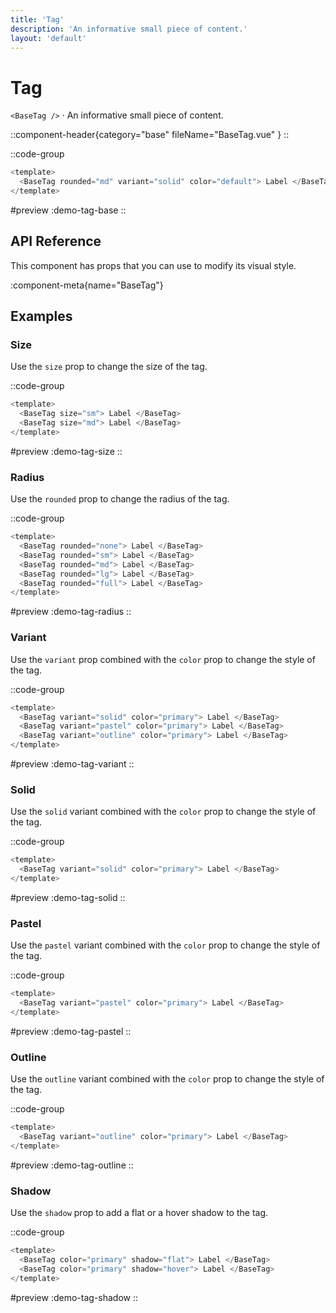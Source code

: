 ```yaml
---
title: 'Tag'
description: 'An informative small piece of content.'
layout: 'default'
---
```


# Tag

`<BaseTag />` · An informative small piece of content.

::component-header{category="base" fileName="BaseTag.vue" }
::

::code-group

```js [DemoTagBase.vue]
<template>
  <BaseTag rounded="md" variant="solid" color="default"> Label </BaseTag>
</template>
```

#preview
:demo-tag-base
::


## API Reference

This component has props that you can use to modify its visual style.

:component-meta{name="BaseTag"}

## Examples

### Size

Use the `size` prop to change the size of the tag.

::code-group

```js [DemoTagSize.vue]
<template>
  <BaseTag size="sm"> Label </BaseTag>
  <BaseTag size="md"> Label </BaseTag>
</template>
```

#preview
:demo-tag-size
::

### Radius

Use the `rounded` prop to change the radius of the tag.

::code-group

```js [DemoTagRadius.vue]
<template>
  <BaseTag rounded="none"> Label </BaseTag>
  <BaseTag rounded="sm"> Label </BaseTag>
  <BaseTag rounded="md"> Label </BaseTag>
  <BaseTag rounded="lg"> Label </BaseTag>
  <BaseTag rounded="full"> Label </BaseTag>
</template>
```

#preview
:demo-tag-radius
::

### Variant

Use the `variant` prop combined with the `color` prop to change the style of the tag.

::code-group

```js [DemoTagVariant.vue]
<template>
  <BaseTag variant="solid" color="primary"> Label </BaseTag>
  <BaseTag variant="pastel" color="primary"> Label </BaseTag>
  <BaseTag variant="outline" color="primary"> Label </BaseTag>
</template>
```

#preview
:demo-tag-variant
::

### Solid

Use the `solid` variant combined with the `color` prop to change the style of the tag.

::code-group

```js [DemoTagSolid.vue]
<template>
  <BaseTag variant="solid" color="primary"> Label </BaseTag>
</template>
```

#preview
:demo-tag-solid
::

### Pastel

Use the `pastel` variant combined with the `color` prop to change the style of the tag.

::code-group

```js [DemoTagPastel.vue]
<template>
  <BaseTag variant="pastel" color="primary"> Label </BaseTag>
</template>
```

#preview
:demo-tag-pastel
::

### Outline

Use the `outline` variant combined with the `color` prop to change the style of the tag.

::code-group

```js [DemoTagOutline.vue]
<template>
  <BaseTag variant="outline" color="primary"> Label </BaseTag>
</template>
```

#preview
:demo-tag-outline
::

### Shadow

Use the `shadow` prop to add a flat or a hover shadow to the tag.

::code-group

```js [DemoTagShadow.vue]
<template>
  <BaseTag color="primary" shadow="flat"> Label </BaseTag>
  <BaseTag color="primary" shadow="hover"> Label </BaseTag>
</template>
```

#preview
:demo-tag-shadow
::